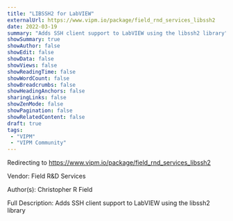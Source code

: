 ```yaml
---
title: "LIBSSH2 for LabVIEW"
externalUrl: https://www.vipm.io/package/field_rnd_services_libssh2
date: 2022-03-19
summary: "Adds SSH client support to LabVIEW using the libssh2 library"
showSummary: true
showAuthor: false
showEdit: false
showData: false
showViews: false
showReadingTime: false
showWordCount: false
showBreadcrumbs: false
showHeadingAnchors: false
sharingLinks: false
showZenMode: false
showPagination: false
showRelatedContent: false
draft: true
tags:
 - "VIPM"
 - "VIPM Community"
---
```


Redirecting to https://www.vipm.io/package/field_rnd_services_libssh2

Vendor: Field R&D Services

Author(s): Christopher R Field
 
Full Description:
Adds SSH client support to LabVIEW using the libssh2 library